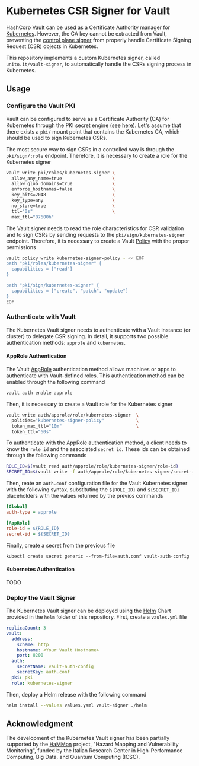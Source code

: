 # Kubernetes CSR Signer for Vault

HashCorp [Vault](https://www.vaultproject.io/) can be used as a Certificate Authority manager for [Kubernetes](https://kubernetes.io/). However, the CA key cannot be extracted from Vault, preventing the [control plane signer](https://kubernetes.io/docs/reference/access-authn-authz/certificate-signing-requests/#signer-control-plane) from properly handle Certificate Signing Request (CSR) objects in Kubernetes.

This repository implements a custom Kubernetes signer, called `unito.it/vault-signer`, to automatically handle the CSRs signing process in Kubernetes.

## Usage

### Configure the Vault PKI

Vault can be configured to serve as a Certificate Authority (CA) for Kubernetes through the PKI secret engine (see [here](https://developer.hashicorp.com/vault/tutorials/secrets-management/pki-engine)). Let's assume that there exists a `pki/` mount point that contains the Kubernetes CA, which should be used to sign Kubernetes CSRs.

The most secure way to sign CSRs in a controlled way is through the `pki/sign/:role` endpoint. Therefore, it is necessary to create a role for the Kubernetes signer

```bash
vault write pki/roles/kubernetes-signer \
  allow_any_name=true                   \
  allow_glob_domains=true               \
  enforce_hostnames=false               \
  key_bits=2048                         \
  key_type=any                          \
  no_store=true                         \
  ttl="0s"                              \
  max_ttl="87600h"
```

The Vault signer needs to read the role characteristics for CSR validation and to sign CSRs by sending requests to the `pki/sign/kubernetes-signer` endpoint. Therefore, it is necessary to create a Vault [Policy](https://developer.hashicorp.com/vault/docs/concepts/policies) with the proper permissions

```bash
vault policy write kubernetes-signer-policy - << EOF
path "pki/roles/kubernetes-signer" {
  capabilities = ["read"]
}

path "pki/sign/kubernetes-signer" {
  capabilities = ["create", "patch", "update"]
}
EOF
```

### Authenticate with Vault

The Kubernetes Vault signer needs to authenticate with a Vault instance (or cluster) to delegate CSR signing. In detail, it supports two possible authentication methods: `approle` and `kubernetes`.

#### AppRole Authentication

The Vault [AppRole](https://developer.hashicorp.com/vault/docs/auth/approle) authentication method allows machines or apps to authenticate with Vault-defined roles. This authentication method can be enabled through the following command

```bash
vault auth enable approle
```

Then, it is necessary to create a Vault role for the Kubernetes signer

```bash
vault write auth/approle/role/kubernetes-signer  \
  policies="kubernetes-signer-policy"            \
  token_max_ttl="10m"                            \
  token_ttl="60s"
```

To authenticate with the AppRole authentication method, a client needs to know the `role id` and the associated `secret id`. These ids can be obtained through the following commands

```bash
ROLE_ID=$(vault read auth/approle/role/kubernetes-signer/role-id)
SECRET_ID=$(vault write -f auth/approle/role/kubernetes-signer/secret-id)
```

Then, reate an `auth.conf` configuration file for the Vault Kubernetes signer with the following syntax, substituting the `${ROLE_ID}` and `${SECRET_ID}` placeholders with the values returned by the previos commands

```ini
[Global]
auth-type = approle

[AppRole]
role-id = ${ROLE_ID}
secret-id = ${SECRET_ID}
```

Finally, create a secret from the previous file

```kubectl
kubectl create secret generic --from-file=auth.conf vault-auth-config
```

#### Kubernetes Authentication

TODO

### Deploy the Vault Signer

The Kubernetes Vault signer can be deployed using the [Helm](https://helm.sh/) Chart provided in the `helm` folder of this repository. First, create a `vaules.yml` file

```yaml
replicaCount: 3
vault:
  address:
    scheme: http
    hostname: <Your Vault Hostname>
    port: 8200
  auth:
    secretName: vault-auth-config
    secretKey: auth.conf
  pki: pki
  role: kubernetes-signer
```

Then, deploy a Helm release with the following command

```bash
helm install --values values.yaml vault-signer ./helm
```

## Acknowledgment

The development of the Kubernetes Vault signer has been partially supported by the [HaMMon](https://www.supercomputing-icsc.it/en/2023/11/02/the-hammon-project-for-the-assessment-of-risks-related-to-extreme-climatic-events/) project, "Hazard Mapping and Vulnerability Monitoring", funded by the Italian Research Center in High-Performance Computing, Big Data, and Quantum Computing (ICSC).
